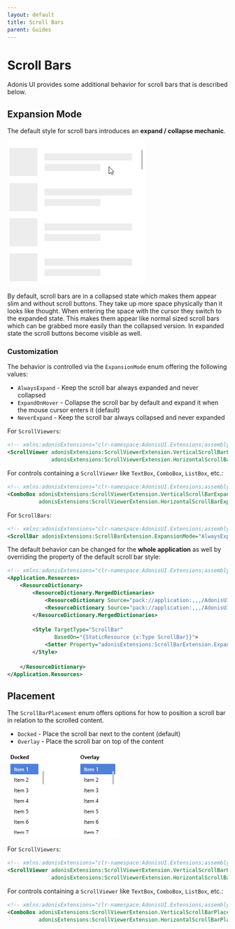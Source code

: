 ```yaml
---
layout: default
title: Scroll Bars
parent: Guides
---
```


# Scroll Bars

Adonis UI provides some additional behavior for scroll bars that is described below.

## Expansion Mode

The default style for scroll bars introduces an **expand / collapse mechanic**.

![Scroll bar in light color scheme](../../img/adonis-demo-scrollbar-light.gif)

By default, scroll bars are in a collapsed state which makes them appear slim and without scroll buttons. They take up more space physically than it looks like thought. When entering the space with the cursor they switch to the expanded state. This makes them appear like normal sized scroll bars which can be grabbed more easily than the collapsed version. In expanded state the scroll buttons become visible as well.

### Customization

The behavior is controlled via the `ExpansionMode` enum offering the following values:

- `AlwaysExpand` - Keep the scroll bar always expanded and never collapsed
- `ExpandOnHover` - Collapse the scroll bar by default and expand it when the mouse cursor enters it (default)
- `NeverExpand` - Keep the scroll bar always collapsed and never expanded

For `ScrollViewers`:

```xml
<!-- xmlns:adonisExtensions="clr-namespace:AdonisUI.Extensions;assembly=AdonisUI" -->
<ScrollViewer adonisExtensions:ScrollViewerExtension.VerticalScrollBarExpansionMode="AlwaysExpand"
              adonisExtensions:ScrollViewerExtension.HorizontalScrollBarExpansionMode="NeverExpand"/>
```

For controls containing a `ScrollViewer` like `TextBox`, `ComboBox`, `ListBox`, etc.:

```xml
<!-- xmlns:adonisExtensions="clr-namespace:AdonisUI.Extensions;assembly=AdonisUI" -->
<ComboBox adonisExtensions:ScrollViewerExtension.VerticalScrollBarExpansionMode="AlwaysExpand"
          adonisExtensions:ScrollViewerExtension.HorizontalScrollBarExpansionMode="NeverExpand"/>
```

For `ScrollBars`:

```xml
<!-- xmlns:adonisExtensions="clr-namespace:AdonisUI.Extensions;assembly=AdonisUI" -->
<ScrollBar adonisExtensions:ScrollBarExtension.ExpansionMode="AlwaysExpand"/>
```

The default behavior can be changed for the **whole application** as well by overriding the property of the default scroll bar style:

```xml
<!-- xmlns:adonisExtensions="clr-namespace:AdonisUI.Extensions;assembly=AdonisUI" -->
<Application.Resources>
    <ResourceDictionary>
        <ResourceDictionary.MergedDictionaries>
            <ResourceDictionary Source="pack://application:,,,/AdonisUI;component/ColorSchemes/Light.xaml"/>
            <ResourceDictionary Source="pack://application:,,,/AdonisUI.ClassicTheme;component/Resources.xaml"/>
        </ResourceDictionary.MergedDictionaries>

        <Style TargetType="ScrollBar"
               BasedOn="{StaticResource {x:Type ScrollBar}}">
            <Setter Property="adonisExtensions:ScrollBarExtension.ExpansionMode" Value="AlwaysExpand"/>
        </Style>

    </ResourceDictionary>
</Application.Resources>
```

## Placement

The `ScrollBarPlacement` enum offers options for how to position a scroll bar in relation to the scrolled content.

- `Docked` - Place the scroll bar next to the content (default)
- `Overlay` - Place the scroll bar on top of the content

![Scroll bar placement](../../img/adonis-demo-scrollbar-placement-light.png)

For `ScrollViewers`:

```xml
<!-- xmlns:adonisExtensions="clr-namespace:AdonisUI.Extensions;assembly=AdonisUI" -->
<ScrollViewer adonisExtensions:ScrollViewerExtension.VerticalScrollBarPlacement="Overlay"
              adonisExtensions:ScrollViewerExtension.HorizontalScrollBarPlacement="Overlay"/>
```

For controls containing a `ScrollViewer` like `TextBox`, `ComboBox`, `ListBox`, etc.:

```xml
<!-- xmlns:adonisExtensions="clr-namespace:AdonisUI.Extensions;assembly=AdonisUI" -->
<ComboBox adonisExtensions:ScrollViewerExtension.VerticalScrollBarPlacement="Overlay"
          adonisExtensions:ScrollViewerExtension.HorizontalScrollBarPlacement="Overlay"/>
```
